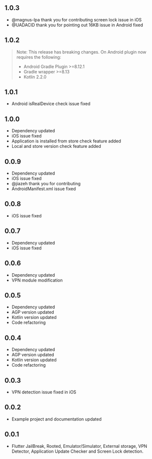 ## 1.0.3
* @magnus-lpa thank you for contributing screen lock issue in iOS
* @UADACID thank you for pointing out 16KB issue in Android fixed


## 1.0.2
> Note: This release has breaking changes.
> On Android plugin now requires the following:
> - Android Gradle Plugin >=8.12.1
> - Gradle wrapper >=8.13
> - Kotlin 2.2.0


## 1.0.1
* Android isRealDevice check issue fixed


## 1.0.0
* Dependency updated
* iOS issue fixed
* Application is installed from store check feature added
* Local and store version check feature added


## 0.0.9
* Dependency updated
* iOS issue fixed
* @jiazeh thank you for contributing
* AndroidManifest.xml issue fixed


## 0.0.8
* iOS issue fixed


## 0.0.7
* Dependency updated
* iOS issue fixed


## 0.0.6
* Dependency updated
* VPN module modification


## 0.0.5
* Dependency updated
* AGP version updated
* Kotlin version updated
* Code refactoring


## 0.0.4
* Dependency updated
* AGP version updated
* Kotlin version updated
* Code refactoring


## 0.0.3
* VPN detection issue fixed in iOS


## 0.0.2
* Example project and documentation updated


## 0.0.1
* Flutter JailBreak, Rooted, Emulator/Simulator, External storage, VPN Detector, Application Update Checker and Screen Lock  detection.

